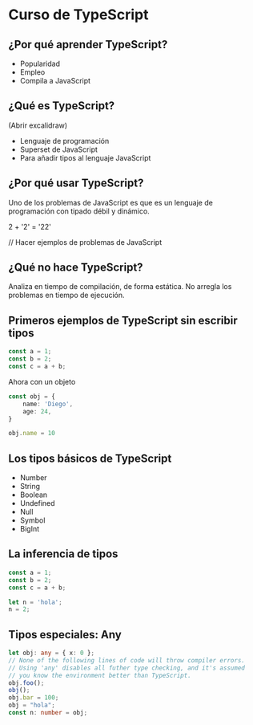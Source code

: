# Curso de TypeScript

## ¿Por qué aprender TypeScript?

- Popularidad
- Empleo
- Compila a JavaScript

## ¿Qué es TypeScript?

(Abrir excalidraw)

- Lenguaje de programación
- Superset de JavaScript
- Para añadir tipos al lenguaje JavaScript

## ¿Por qué usar TypeScript?

Uno de los problemas de JavaScript es que es un lenguaje de programación con tipado débil y dinámico.

2 + '2' = '22'

// Hacer ejemplos de problemas de JavaScript

## ¿Qué no hace TypeScript?

Analiza en tiempo de compilación, de forma estática.
No arregla los problemas en tiempo de ejecución.

## Primeros ejemplos de TypeScript sin escribir tipos

```ts
const a = 1;
const b = 2;
const c = a + b;
```

Ahora con un objeto

```ts
const obj = {
    name: 'Diego',
    age: 24,
}

obj.name = 10
```	

## Los tipos básicos de TypeScript

- Number
- String
- Boolean
- Undefined
- Null
- Symbol
- BigInt

## La inferencia de tipos

```ts
const a = 1;
const b = 2;
const c = a + b;

let n = 'hola';
n = 2;
```

## Tipos especiales: Any

```ts
let obj: any = { x: 0 };
// None of the following lines of code will throw compiler errors.
// Using 'any' disables all futher type checking, and it's assumed
// you know the environment better than TypeScript.
obj.foo();
obj();
obj.bar = 100;
obj = "hola";
const n: number = obj;
```
